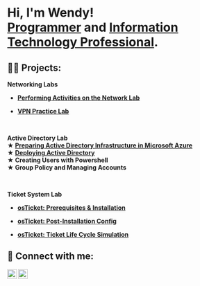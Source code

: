 <h1>Hi, I'm Wendy! <br/><a href="https://github.com/gwendus">Programmer</a> and <a href="https://www.linkedin.com/in/wendy-reyes-rodriguez-36a491211/)/">Information Technology Professional</a>.

<h2>👨‍💻 Projects:</h2>

<b>Networking Labs</a><br />

- <b><a href="https://github.com/gwendus/NetworkTrafficLab/blob/main/README.md">Performing Activities on the Network Lab</a>

- <b><a href="https://github.com/gwendus/VPNLab/blob/main/README.md">VPN Practice Lab</a>

<br />

Active Directory Lab <br>
 ★ <a href="https://github.com/gwendus/ADInfrastructureInAzure/blob/main/README.md">Preparing Active Directory Infrastructure in Microsoft Azure</a><br>
 ★ <a href="https://github.com/gwendus/DeployingAD/blob/main/README.md">Deploying Active Directory</a><br>
 ★ Creating Users with Powershell <br>
 ★ Group Policy and Managing Accounts <br>
 
  
<br />

  <b>Ticket System Lab</a><br />

- <a href="https://github.com/gwendus/osTicket-Setup/blob/main/README.md">osTicket: Prerequisites & Installation</a>

- <a href="https://github.com/gwendus/post-installation-configuration">osTicket: Post-Installation Config</a>

- <a href="https://github.com/gwendus/ticket-lifecycle">osTicket: Ticket Life Cycle Simulation</a>


<h2> 🤳 Connect with me:</h2>

[<img align="left" alt="GwendusLearning | YouTube" width="22px" src="https://cdn.jsdelivr.net/npm/simple-icons@v3/icons/youtube.svg" />][youtube]
[<img align="left" alt="Wendy Reyes Rodriguez | LinkedIn" width="22px" src="https://cdn.jsdelivr.net/npm/simple-icons@v3/icons/linkedin.svg" />][linkedin]


[youtube]: https://www.youtube.com/@Gwendus
[linkedin]: https://www.linkedin.com/in/wendy-reyes-rodriguez-36a491211/

<!--
**gwendus/gwendus** is a ✨ _special_ ✨ repository because its `README.md` (this file) appears on your GitHub profile.

Here are some ideas to get you started:

- 🔭 I’m currently working on ...
- 🌱 I’m currently learning ...
- 👯 I’m looking to collaborate on ...
- 🤔 I’m looking for help with ...
- 💬 Ask me about ...
- 📫 How to reach me: ...
- ⚡ Fun fact: ...
-->
